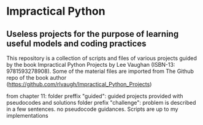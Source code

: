# Impractical Python 
## Useless projects for the purpose of learning useful models and coding practices

This repository is a collection of scripts and files of various projects guided by the book Impractical Python Projects by Lee Vaughan (ISBN-13: 9781593278908). Some of the material files are imported from The Github repo of the book author (https://github.com/rlvaugh/Impractical_Python_Projects) 

from chapter 11:
folder preffix "guided": guided projects provided with pseudocodes and solutions
folder prefix "challenge": problem is described in a few sentences. no pseudocode guidances. Scripts are up to my implementations 






